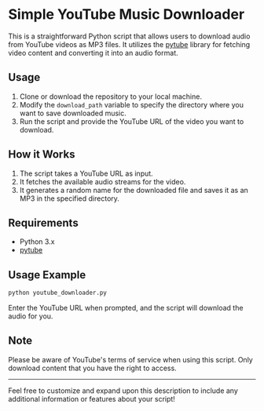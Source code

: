 
# Simple YouTube Music Downloader

This is a straightforward Python script that allows users to download audio from YouTube videos as MP3 files. It utilizes the [pytube](https://pytube.io/) library for fetching video content and converting it into an audio format.

## Usage

1. Clone or download the repository to your local machine.
2. Modify the `download_path` variable to specify the directory where you want to save downloaded music.
3. Run the script and provide the YouTube URL of the video you want to download.

## How it Works

1. The script takes a YouTube URL as input.
2. It fetches the available audio streams for the video.
3. It generates a random name for the downloaded file and saves it as an MP3 in the specified directory.

## Requirements

- Python 3.x
- [pytube](https://pytube.io/)

## Usage Example

```python
python youtube_downloader.py
```

Enter the YouTube URL when prompted, and the script will download the audio for you.

## Note

Please be aware of YouTube's terms of service when using this script. Only download content that you have the right to access.

---

Feel free to customize and expand upon this description to include any additional information or features about your script!
